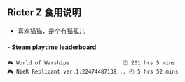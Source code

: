 ## Ricter Z 食用说明
- 喜欢猫猫，是个冇猫孤儿

<!-- steam-box start -->
#### - Steam playtime leaderboard
```text
🎮 World of Warships                 🕘 201 hrs 5 mins
🎮 NieR Replicant ver.1.22474487139... 🕘 5 hrs 52 mins
```
<!-- Powered by https://github.com/YouEclipse/steam-box . -->
<!-- steam-box end -->
